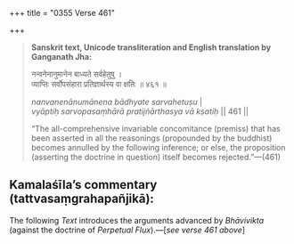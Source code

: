 +++
title = "0355 Verse 461"

+++
> **Sanskrit text, Unicode transliteration and English translation by Ganganath Jha:** 
>
> नन्वनेनानुमानेन बाध्यते सर्वहेतुषु ।  
> व्याप्तिः सर्वोपसंहारा प्रतिज्ञार्थस्य वा क्षतिः ॥ ४६१ ॥ 
>
> *nanvanenānumānena bādhyate sarvahetuṣu* \|  
> *vyāptiḥ sarvopasaṃhārā pratijñārthasya vā kṣatiḥ* \|\| 461 \|\| 
>
> “The all-comprehensive invariable concomitance (premiss) that has been asserted in all the reasonings (propounded by the buddhist) becomes annulled by the following inference; or else, the proposition (asserting the doctrine in question) itself becomes rejected.”—(461)



## Kamalaśīla’s commentary (tattvasaṃgrahapañjikā):

The following *Text* introduces the arguments advanced by *Bhāvivikta* (against the doctrine of *Perpetual Flux*).—[*see verse 461 above*]


